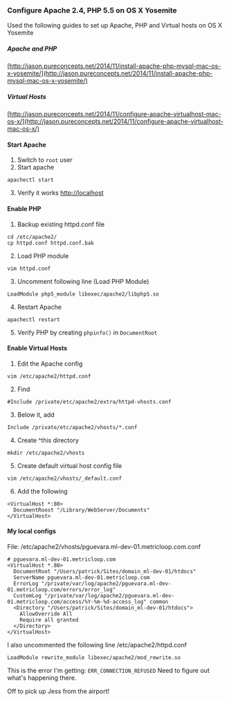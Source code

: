 ### Configure Apache 2.4, PHP 5.5 on OS X Yosemite
Used the following guides to set up Apache, PHP and Virtual hosts on OS X Yosemite
##### Apache and PHP
[http://jason.pureconcepts.net/2014/11/install-apache-php-mysql-mac-os-x-yosemite/](http://jason.pureconcepts.net/2014/11/install-apache-php-mysql-mac-os-x-yosemite/)
##### Virtual Hosts
[http://jason.pureconcepts.net/2014/11/configure-apache-virtualhost-mac-os-x/](http://jason.pureconcepts.net/2014/11/configure-apache-virtualhost-mac-os-x/)
#### Start Apache
1. Switch to `root` user
2. Start apache
  ```
  apachectl start
  ```
3. Verify it works [http://localhost](http://localhost)

#### Enable PHP
1. Backup existing httpd.conf file
```
cd /etc/apache2/
cp httpd.conf httpd.conf.bak
```
2. Load PHP module
```
vim httpd.conf
```
3. Uncomment following line (Load PHP Module)
```
LoadModule php5_module libexec/apache2/libphp5.so
```
4. Restart Apache
```
apachectl restart
```
5. Verify PHP by creating `phpinfo()` in `DocumentRoot`

#### Enable Virtual Hosts
1. Edit the Apache config
```
vim /etc/apache2/httpd.conf
```
2. Find 
```
#Include /private/etc/apache2/extra/httpd-vhosts.conf
```
3. Below it, add
```
Include /private/etc/apache2/vhosts/*.conf
```
4. Create ^this directory
```
mkdir /etc/apache2/vhosts
```
5. Create default virtual host config file
```
vim /etc/apache2/vhosts/_default.conf
```
6. Add the following
```
<VirtualHost *:80>
  DocumentRoost "/Library/WebServer/Documents"
</VirtualHost>
```

#### My local configs
File: /etc/apache2/vhosts/pguevara.ml-dev-01.metricloop.com.conf
```
# pguevara.ml-dev-01.metricloop.com
<VirtualHost *.80>
  DocumentRoot "/Users/patrick/Sites/domain_ml-dev-01/htdocs"
  ServerName pguevara.ml-dev-01.metricloop.com
  ErrorLog "/private/var/log/apache2/pguevara.ml-dev-01.metricloop.com/errors/error_log"
  CustomLog "/private/var/log/apache2/pguevara.ml-dev-01.metricloop.com/access/%Y-%m-%d-access_log" common
  <Directory "/Users/patrick/Sites/domain_ml-dev-01/htdocs">
    AllowOverride All
    Require all granted
  </Directory>
</VirtualHost>
```
I also uncommented the following line /etc/apache2/httpd.conf
```
LoadModule rewrite_module libexec/apache2/mod_rewrite.so
```
This is the error I'm getting: ```ERR_CONNECTION_REFUSED```
Need to figure out what's happening there.

Off to pick up Jess from the airport!